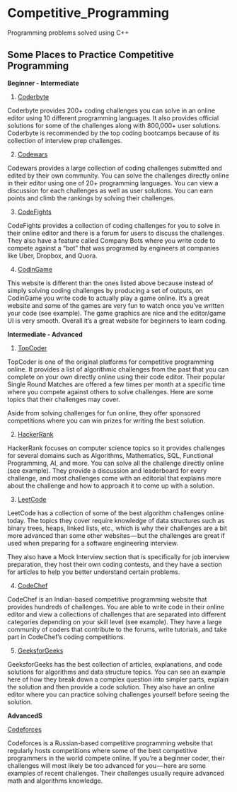 # Competitive_Programming
Programming problems solved using C++

## Some Places to Practice Competitive Programming 

**Beginner - Intermediate**

1. [Coderbyte](https://www.coderbyte.com/)

Coderbyte provides 200+ coding challenges you can solve in an online editor using 10 different programming languages. It also provides official solutions for some of the challenges along with 800,000+ user solutions. Coderbyte is recommended by the top coding bootcamps because of its collection of interview prep challenges.

2. [Codewars](https://www.codewars.com/)

Codewars provides a large collection of coding challenges submitted and edited by their own community. You can solve the challenges directly online in their editor using one of 20+ programming languages. You can view a discussion for each challenges as well as user solutions. You can earn points and climb the rankings by solving their challenges.

3. [CodeFights](https://codefights.com/)

CodeFights provides a collection of coding challenges for you to solve in their online editor and there is a forum for users to discuss the challenges. They also have a feature called Company Bots where you write code to compete against a “bot” that was programed by engineers at companies like Uber, Dropbox, and Quora.

4. [CodinGame](https://www.codingame.com/start)

This website is different than the ones listed above because instead of simply solving coding challenges by producing a set of outputs, on CodinGame you write code to actually play a game online. It’s a great website and some of the games are very fun to watch once you’ve written your code (see example). The game graphics are nice and the editor/game UI is very smooth. Overall it’s a great website for beginners to learn coding.

**Intermediate - Advanced**

1. [TopCoder](https://www.topcoder.com/challenges/)

TopCoder is one of the original platforms for competitive programming online. It provides a list of algorithmic challenges from the past that you can complete on your own directly online using their code editor. Their popular Single Round Matches are offered a few times per month at a specific time where you compete against others to solve challenges. Here are some topics that their challenges may cover.

Aside from solving challenges for fun online, they offer sponsored competitions where you can win prizes for writing the best solution.

2. [HackerRank](https://www.hackerrank.com/)

HackerRank focuses on computer science topics so it provides challenges for several domains such as Algorithms, Mathematics, SQL, Functional Programming, AI, and more. You can solve all the challenge directly online (see example). They provide a discussion and leaderboard for every challenge, and most challenges come with an editorial that explains more about the challenge and how to approach it to come up with a solution.

3. [LeetCode](https://leetcode.com/)

LeetCode has a collection of some of the best algorithm challenges online today. The topics they cover require knowledge of data structures such as binary trees, heaps, linked lists, etc., which is why their challenges are a bit more advanced than some other websites — but the challenges are great if used when preparing for a software engineering interview.

They also have a Mock Interview section that is specifically for job interview preparation, they host their own coding contests, and they have a section for articles to help you better understand certain problems.

4. [CodeChef](https://www.codechef.com/)

CodeChef is an Indian-based competitive programming website that provides hundreds of challenges. You are able to write code in their online editor and view a collections of challenges that are separated into different categories depending on your skill level (see example). They have a large community of coders that contribute to the forums, write tutorials, and take part in CodeChef’s coding competitions.

5. [GeeksforGeeks](https://www.geeksforgeeks.org/)

GeeksforGeeks has the best collection of articles, explanations, and code solutions for algorithms and data structure topics. You can see an example here of how they break down a complex question into simpler parts, explain the solution and then provide a code solution. They also have an online editor where you can practice solving challenges yourself before seeing the solution.

**AdvancedS**

[Codeforces](http://codeforces.com/)

Codeforces is a Russian-based competitive programming website that regularly hosts competitions where some of the best competitive programmers in the world compete online. If you’re a beginner coder, their challenges will most likely be too advanced for you — here are some examples of recent challenges. Their challenges usually require advanced math and algorithms knowledge.